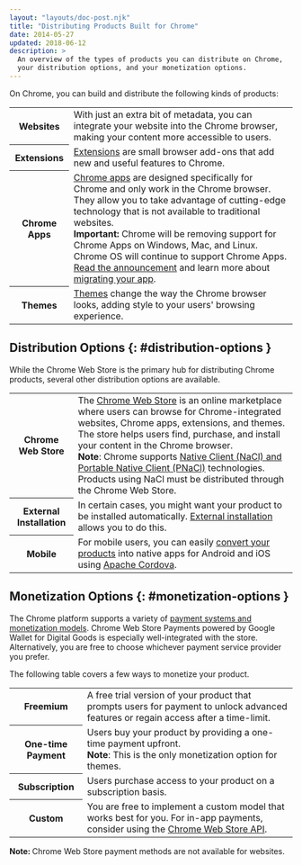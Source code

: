 ```yaml
---
layout: "layouts/doc-post.njk"
title: "Distributing Products Built for Chrome"
date: 2014-05-27
updated: 2018-06-12
description: >
  An overview of the types of products you can distribute on Chrome,
  your distribution options, and your monetization options.
---
```


On Chrome, you can build and distribute the following kinds of products:

<table><tbody><tr><th>Websites</th><td>With just an extra bit of metadata, you can integrate your website into the Chrome browser, making your content more accessible to users.</td></tr><tr><th>Extensions</th><td><a href="/extensions/overview">Extensions</a> are small browser add-ons that add new and useful features to Chrome.</td></tr><tr><th>Chrome Apps</th><td><a href="/apps/about_apps">Chrome apps</a> are designed specifically for Chrome and only work in the Chrome browser. They allow you to take advantage of cutting-edge technology that is not available to traditional websites.<div class="aside aside--caution"><b>Important:</b> Chrome will be removing support for Chrome Apps on Windows, Mac, and Linux. Chrome OS will continue to support Chrome Apps. <a href="http://blog.chromium.org/2016/08/from-chrome-apps-to-web.html">Read the announcement</a> and learn more about <a href="/apps/migration">migrating your app</a>.</div></td></tr><tr><th>Themes</th><td><a href="/extensions/themes">Themes</a> change the way the Chrome browser looks, adding style to your users' browsing experience.</td></tr></tbody></table>

## Distribution Options {: #distribution-options }

While the Chrome Web Store is the primary hub for distributing Chrome products, several other
distribution options are available.

<table><tbody><tr><th>Chrome Web Store</th><td>The <a href="https://chrome.google.com/webstore">Chrome Web Store</a> is an online marketplace where users can browse for Chrome-integrated websites, Chrome apps, extensions, and themes. The store helps users find, purchase, and install your content in the Chrome browser.<div class="aside aside--note"><b>Note</b>: Chrome supports <a href="/native-client/devguide/distributing">Native Client (NaCl) and Portable Native Client (PNaCl)</a> technologies. Products using NaCl must be distributed through the Chrome Web Store.</div></td></tr><tr><th>External Installation</th><td>In certain cases, you might want your product to be installed automatically. <a href="/extensions/external_extensions">External installation</a> allows you to do this.</td></tr><tr><th>Mobile</th><td>For mobile users, you can easily <a href="/apps/chrome_apps_on_mobile">convert your products</a> into native apps for Android and iOS using <a href="http://cordova.apache.org/">Apache Cordova</a>.</td></tr></tbody></table>

## Monetization Options {: #monetization-options }

The Chrome platform supports a variety of [payment systems and monetization models][11]. Chrome Web
Store Payments powered by Google Wallet for Digital Goods is especially well-integrated with the
store. Alternatively, you are free to choose whichever payment service provider you prefer.

The following table covers a few ways to monetize your product.

<table><tbody><tr><th>Freemium</th><td>A free trial version of your product that prompts users for payment to unlock advanced features or regain access after a time-limit.</td></tr><tr><th>One-time Payment</th><td>Users buy your product by providing a one-time payment upfront.<div class="aside aside--note"><b>Note</b>: This is the only monetization option for themes.</div></td></tr><tr><th>Subscription</th><td>Users purchase access to your product on a subscription basis.</td></tr><tr><th>Custom</th><td>You are free to implement a custom model that works best for you. For in-app payments, consider using the <a href="/webstore/payments-iap">Chrome Web Store API</a>.</td></tr></tbody></table>

<div class="aside aside--note"><strong>Note: </strong>Chrome Web Store payment methods are not available for websites.</div>

[1]: /docs/extensions/mv2/overview
[2]: /docs/apps/about_apps
[3]: http://blog.chromium.org/2016/08/from-chrome-apps-to-web.html
[4]: /apps/migration
[5]: /docs/extensions/mv2/themes
[6]: https://chrome.google.com/webstore
[7]: /docs/native-client/devguide/distributing
[8]: /docs/extensions/mv2/external_extensions
[9]: /docs/apps/chrome_apps_on_mobile
[10]: http://cordova.apache.org/
[11]: /docs/webstore/money
[12]: /docs/webstore/payments-iap

